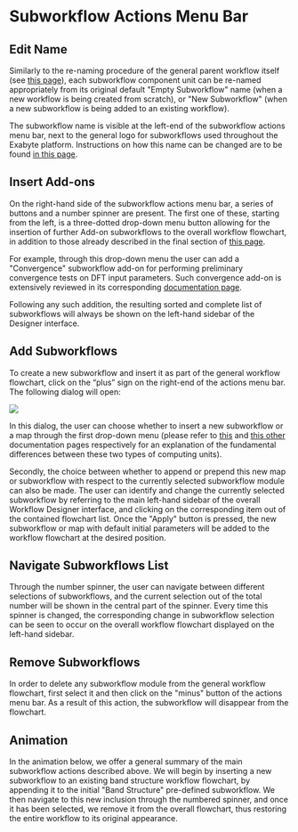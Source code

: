 # Subworkflow Actions Menu Bar

## Edit Name

Similarly to the re-naming procedure of the general parent workflow itself (see [this page](../header-menu.md)), each subworkflow component unit can be re-named appropriately from its original default "Empty Subworkflow" name (when a new workflow is being created from scratch), or "New Subworkflow" (when a new subworkflow is being added to an existing workflow). 

The subworkflow name is visible at the left-end of the subworkflow actions menu bar, next to the general logo for subworkflows <i class="zmdi zmdi-dot-circle-alt zmdi-hc-border"></i> used throughout the Exabyte platform. Instructions on how this name can be changed are to be found [in this page](../../entities-general/actions/name.md). 

## Insert Add-ons

On the right-hand side of the subworkflow actions menu bar, a series of buttons and a number spinner are present. The first one of these, starting from the left, is a three-dotted drop-down menu button allowing for the insertion of further Add-on subworkflows to the overall workflow flowchart, in addition to those already described in the final section of [this page](../header-menu.md). 

For example, through this drop-down menu the user can add a "Convergence" subworkflow add-on for performing preliminary convergence tests on DFT input parameters. Such convergence add-on is extensively reviewed in its corresponding [documentation page](../../workflows/addons/convergence-algorithms.md). 

Following any such addition, the resulting sorted and complete list of subworkflows will always be shown on the left-hand sidebar of the Designer interface.

## Add Subworkflows

To create a new subworkflow and insert it as part of the general workflow flowchart, click on the “plus” sign <i class="zmdi zmdi-plus zmdi-hc-border"></i> on the right-end of the actions menu bar. The following dialog will open:

<img src="/images/sw-addition.png"/>

In this dialog, the user can choose whether to insert a new subworkflow or a map through the first drop-down menu (please refer to [this](../../workflows/components/subworkflows.md) and [this other](../../workflows/components/maps.md) documentation pages respectively for an explanation of the fundamental differences between these two types of computing units). 

Secondly, the choice between whether to append or prepend this new map or subworkflow with respect to the currently selected subworkflow module can also be made. The user can identify and change the currently selected subworkflow by referring to the main left-hand sidebar of the overall Workflow Designer interface, and clicking on the corresponding item out of the contained flowchart list. Once the "Apply" button is pressed, the new subworkflow or map with default initial parameters will be added to the workflow flowchart at the desired position. 

## Navigate Subworkflows List

Through the number spinner, the user can navigate between different selections of subworkflows, and the current selection out of the total number will be shown in the central part of the spinner. Every time this spinner is changed, the corresponding change in subworkflow selection can be seen to occur on the overall workflow flowchart displayed on the left-hand sidebar. 

## Remove Subworkflows

In order to delete any subworkflow module from the general workflow flowchart, first select it and then click on the "minus" button <i class="zmdi zmdi-minus zmdi-hc-border"></i> of the actions menu bar. As a result of this action, the subworkflow will disappear from the flowchart.

## Animation

In the animation below, we offer a general summary of the main subworkflow actions described above. We will begin by inserting a new subworkflow to an existing band structure workflow flowchart, by appending it to the initial "Band Structure" pre-defined subworkflow. We then navigate to this new inclusion through the numbered spinner, and once it has been selected, we remove it from the overall flowchart, thus restoring the entire workflow to its original appearance.

<img data-gifffer="/images/sw-simple-actions.gif" />
